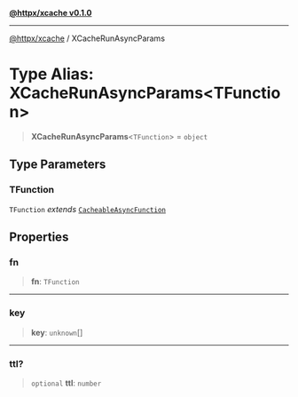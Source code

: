 [**@httpx/xcache v0.1.0**](../README.md)

***

[@httpx/xcache](../README.md) / XCacheRunAsyncParams

# Type Alias: XCacheRunAsyncParams\<TFunction\>

> **XCacheRunAsyncParams**\<`TFunction`\> = `object`

## Type Parameters

### TFunction

`TFunction` *extends* [`CacheableAsyncFunction`](CacheableAsyncFunction.md)

## Properties

### fn

> **fn**: `TFunction`

***

### key

> **key**: `unknown`[]

***

### ttl?

> `optional` **ttl**: `number`
